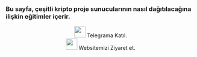 ### Bu sayfa, çeşitli kripto proje sunucularının nasıl dağıtılacağına ilişkin eğitimler içerir.
<p style="font-size:14px" align="center">
<a href="https://t.me/nodeist" target="_blank"><img src="https://user-images.githubusercontent.com/50621007/168689534-796f181e-3e4c-43a5-8183-9888fc92cfa7.png" width="30"/></a> Telegrama Katıl. <br>
<a href="https://nodeist.com/" target="_blank"><img src="https://user-images.githubusercontent.com/50621007/168689709-7e537ca6r-b6b8-4adc-9bd0-186ea4ea4aed.png" width="30"/></a> Websitemizi Ziyaret et. 
</p>
